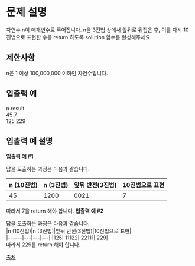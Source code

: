 # 문제 설명  
자연수 n이 매개변수로 주어집니다. n을 3진법 상에서 앞뒤로 뒤집은 후, 이를 다시 10진법으로 표현한 수를 return 하도록 solution 함수를 완성해주세요.

## 제한사항  
n은 1 이상 100,000,000 이하인 자연수입니다.  

## 입출력 예  
n	 result  
45	   7  
125	  229  
## 입출력 예 설명  
**입출력 예 #1**

답을 도출하는 과정은 다음과 같습니다.  
		 

|n (10진법)|n (3진법)|앞뒤 반전(3진법)|10진법으로 표현|
|------|---|---|---|
|45| 1200|   0021|   7|


따라서 7을 return 해야 합니다.
**입출력 예 #2**

답을 도출하는 과정은 다음과 같습니다.  
|n (10진법)|n (3진법)|앞뒤 반전(3진법)|10진법으로 표현|  
|------|---|---|---|
|125| 11122|  22111|   229|  
따라서 229를 return 해야 합니다.

[출처](https://programmers.co.kr/learn/courses/30/lessons/68935)